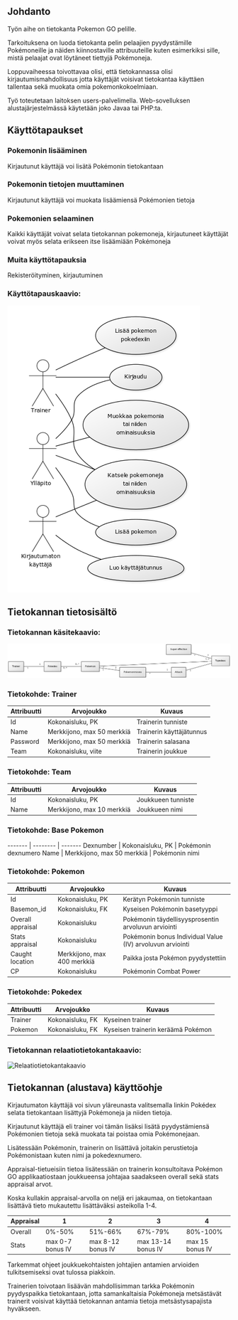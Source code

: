 ## Johdanto

Työn aihe on tietokanta Pokemon GO pelille.

Tarkoituksena on luoda tietokanta pelin pelaajien pyydystämille Pokémoneille ja näiden kiinnostaville attribuuteille kuten esimerkiksi sille, mistä pelaajat ovat löytäneet tiettyjä Pokémoneja.

Loppuvaiheessa toivottavaa olisi, että tietokannassa olisi kirjautumismahdollisuus jotta käyttäjät voisivat tietokantaa käyttäen
tallentaa sekä muokata omia pokemonkokoelmiaan.

Työ toteutetaan laitoksen users-palvelimella. Web-sovelluksen alustajärjestelmässä käytetään joko Javaa tai PHP:ta.

## Käyttötapaukset

### Pokemonin lisääminen
  Kirjautunut käyttäjä voi lisätä Pokémonin tietokantaan

### Pokemonin tietojen muuttaminen
  Kirjautunut käyttäjä voi muokata lisäämiensä Pokémonien tietoja

### Pokemonien selaaminen
  Kaikki käyttäjät voivat selata tietokannan pokemoneja, kirjautuneet käyttäjät voivat myös selata erikseen itse lisäämiään Pokémoneja

### Muita käyttötapauksia
  Rekisteröityminen, kirjautuminen

### Käyttötapauskaavio:

![Kayttotapauskaavio](kayttotapauskaavio.png)

## Tietokannan tietosisältö

### Tietokannan käsitekaavio:

![Kasitekaavio](kasitekaavio.png)

### Tietokohde: Trainer
Attribuutti | Arvojoukko | Kuvaus
-------- | ------ | ------
Id | Kokonaisluku, PK | Trainerin tunniste
Name | Merkkijono, max 50 merkkiä | Trainerin käyttäjätunnus
Password | Merkkijono, max 50 merkkiä | Trainerin salasana
Team | Kokonaisluku, viite | Trainerin joukkue

### Tietokohde: Team
Attribuutti | Arvojoukko | Kuvaus
-------- | ----------| ---------
Id | Kokonaisluku, PK | Joukkueen tunniste
Name | Merkkijono, max 10 merkkiä | Joukkueen nimi

### Tietokohde: Base Pokemon
------- | -------- | -------
Dexnumber | Kokonaisluku, PK | Pokémonin dexnumero
Name | Merkkijono, max 50 merkkiä | Pokémonin nimi

### Tietokohde: Pokemon
Attribuutti | Arvojoukko | Kuvaus
------| ---------| -------
Id | Kokonaisluku, PK | Kerätyn Pokémonin tunniste
Basemon_id | Kokonaisluku, FK | Kyseisen Pokémonin basetyyppi
Overall appraisal | Kokonaisluku | Pokémonin täydellisyysprosentin arvoluvun arviointi
Stats appraisal | Kokonaisluku | Pokémonin bonus Individual Value (IV) arvoluvun arviointi
Caught location | Merkkijono, max 400 merkkiä | Paikka josta Pokémon pyydystettiin
CP | Kokonaisluku | Pokémonin Combat Power 

### Tietokohde: Pokedex
Attribuutti | Arvojoukko | Kuvaus
------ | ------ | ------
Trainer | Kokonaisluku, FK | Kyseinen trainer
Pokemon | Kokonaisluku, FK | Kyseisen trainerin keräämä Pokémon

### Tietokannan relaatiotietokantakaavio:

![Relaatiotietokantakaavio](relaatiotietokantakaavio.png)

## Tietokannan (alustava) käyttöohje

Kirjautumaton käyttäjä voi sivun yläreunasta valitsemalla linkin Pokédex selata tietokantaan lisättyjä Pokémoneja ja niiden tietoja.

Kirjautunut käyttäjä eli trainer voi tämän lisäksi lisätä pyydystämiensä Pokémonien tietoja sekä muokata tai poistaa omia Pokémonejaan.

Lisätessään Pokémonin, trainerin on lisättävä joitakin perustietoja Pokémonistaan kuten nimi ja pokedexnumero.

Appraisal-tietueisiin tietoa lisätessään on trainerin konsultoitava Pokémon GO applikaatiostaan joukkueensa johtajaa saadakseen overall sekä stats appraisal arvot.

Koska kullakin appraisal-arvolla on neljä eri jakaumaa, on tietokantaan lisättävä tieto mukautettu lisättäväksi asteikolla 1-4.

Appraisal | 1 | 2 | 3 | 4 
------|-----|-----|-----|-----
Overall | 0%-50% | 51%-66% | 67%-79% | 80%-100%
Stats | max 0-7 bonus IV | max 8-12 bonus IV | max 13-14 bonus IV | max 15 bonus IV

Tarkemmat ohjeet joukkuekohtaisten johtajien antamien arvioiden tulkitsemiseksi ovat tulossa piakkoin.

Trainerien toivotaan lisäävän mahdollisimman tarkka Pokémonin pyydyspaikka tietokantaan, jotta samankaltaisia Pokémoneja metsästävät trainerit voisivat käyttää tietokannan antamia tietoja metsästysapajista hyväkseen.




